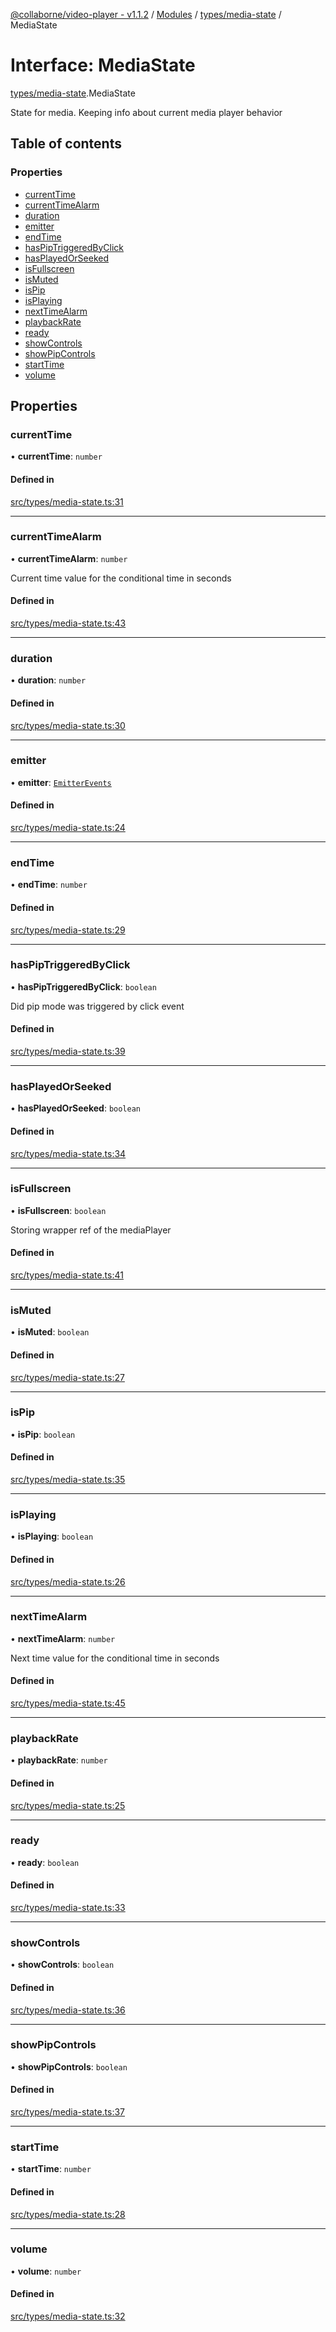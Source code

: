 [@collaborne/video-player - v1.1.2](/docs/../README.md) / [Modules](/docs/modules.md) / [types/media-state](/docs/modules/types_media_state.md) / MediaState

# Interface: MediaState

[types/media-state](/docs/modules/types_media_state.md).MediaState

State for media. Keeping info about current media player behavior

## Table of contents

### Properties

- [currentTime](/docs/interfaces/types_media_state.MediaState.md#currenttime)
- [currentTimeAlarm](/docs/interfaces/types_media_state.MediaState.md#currenttimealarm)
- [duration](/docs/interfaces/types_media_state.MediaState.md#duration)
- [emitter](/docs/interfaces/types_media_state.MediaState.md#emitter)
- [endTime](/docs/interfaces/types_media_state.MediaState.md#endtime)
- [hasPipTriggeredByClick](/docs/interfaces/types_media_state.MediaState.md#haspiptriggeredbyclick)
- [hasPlayedOrSeeked](/docs/interfaces/types_media_state.MediaState.md#hasplayedorseeked)
- [isFullscreen](/docs/interfaces/types_media_state.MediaState.md#isfullscreen)
- [isMuted](/docs/interfaces/types_media_state.MediaState.md#ismuted)
- [isPip](/docs/interfaces/types_media_state.MediaState.md#ispip)
- [isPlaying](/docs/interfaces/types_media_state.MediaState.md#isplaying)
- [nextTimeAlarm](/docs/interfaces/types_media_state.MediaState.md#nexttimealarm)
- [playbackRate](/docs/interfaces/types_media_state.MediaState.md#playbackrate)
- [ready](/docs/interfaces/types_media_state.MediaState.md#ready)
- [showControls](/docs/interfaces/types_media_state.MediaState.md#showcontrols)
- [showPipControls](/docs/interfaces/types_media_state.MediaState.md#showpipcontrols)
- [startTime](/docs/interfaces/types_media_state.MediaState.md#starttime)
- [volume](/docs/interfaces/types_media_state.MediaState.md#volume)

## Properties

### currentTime

• **currentTime**: `number`

#### Defined in

[src/types/media-state.ts:31](https://github.com/Collaborne/video-player/blob/1c3dd32/src/types/media-state.ts#L31)

___

### currentTimeAlarm

• **currentTimeAlarm**: `number`

Current time value for the conditional time in seconds

#### Defined in

[src/types/media-state.ts:43](https://github.com/Collaborne/video-player/blob/1c3dd32/src/types/media-state.ts#L43)

___

### duration

• **duration**: `number`

#### Defined in

[src/types/media-state.ts:30](https://github.com/Collaborne/video-player/blob/1c3dd32/src/types/media-state.ts#L30)

___

### emitter

• **emitter**: [`EmitterEvents`](/docs/modules/types_emitters.md#emitterevents)

#### Defined in

[src/types/media-state.ts:24](https://github.com/Collaborne/video-player/blob/1c3dd32/src/types/media-state.ts#L24)

___

### endTime

• **endTime**: `number`

#### Defined in

[src/types/media-state.ts:29](https://github.com/Collaborne/video-player/blob/1c3dd32/src/types/media-state.ts#L29)

___

### hasPipTriggeredByClick

• **hasPipTriggeredByClick**: `boolean`

Did pip mode was triggered by click event

#### Defined in

[src/types/media-state.ts:39](https://github.com/Collaborne/video-player/blob/1c3dd32/src/types/media-state.ts#L39)

___

### hasPlayedOrSeeked

• **hasPlayedOrSeeked**: `boolean`

#### Defined in

[src/types/media-state.ts:34](https://github.com/Collaborne/video-player/blob/1c3dd32/src/types/media-state.ts#L34)

___

### isFullscreen

• **isFullscreen**: `boolean`

Storing wrapper ref of the mediaPlayer

#### Defined in

[src/types/media-state.ts:41](https://github.com/Collaborne/video-player/blob/1c3dd32/src/types/media-state.ts#L41)

___

### isMuted

• **isMuted**: `boolean`

#### Defined in

[src/types/media-state.ts:27](https://github.com/Collaborne/video-player/blob/1c3dd32/src/types/media-state.ts#L27)

___

### isPip

• **isPip**: `boolean`

#### Defined in

[src/types/media-state.ts:35](https://github.com/Collaborne/video-player/blob/1c3dd32/src/types/media-state.ts#L35)

___

### isPlaying

• **isPlaying**: `boolean`

#### Defined in

[src/types/media-state.ts:26](https://github.com/Collaborne/video-player/blob/1c3dd32/src/types/media-state.ts#L26)

___

### nextTimeAlarm

• **nextTimeAlarm**: `number`

Next time value for the conditional time in seconds

#### Defined in

[src/types/media-state.ts:45](https://github.com/Collaborne/video-player/blob/1c3dd32/src/types/media-state.ts#L45)

___

### playbackRate

• **playbackRate**: `number`

#### Defined in

[src/types/media-state.ts:25](https://github.com/Collaborne/video-player/blob/1c3dd32/src/types/media-state.ts#L25)

___

### ready

• **ready**: `boolean`

#### Defined in

[src/types/media-state.ts:33](https://github.com/Collaborne/video-player/blob/1c3dd32/src/types/media-state.ts#L33)

___

### showControls

• **showControls**: `boolean`

#### Defined in

[src/types/media-state.ts:36](https://github.com/Collaborne/video-player/blob/1c3dd32/src/types/media-state.ts#L36)

___

### showPipControls

• **showPipControls**: `boolean`

#### Defined in

[src/types/media-state.ts:37](https://github.com/Collaborne/video-player/blob/1c3dd32/src/types/media-state.ts#L37)

___

### startTime

• **startTime**: `number`

#### Defined in

[src/types/media-state.ts:28](https://github.com/Collaborne/video-player/blob/1c3dd32/src/types/media-state.ts#L28)

___

### volume

• **volume**: `number`

#### Defined in

[src/types/media-state.ts:32](https://github.com/Collaborne/video-player/blob/1c3dd32/src/types/media-state.ts#L32)
